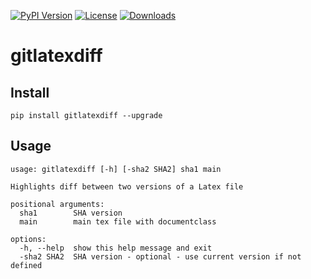 [![PyPI Version](https://img.shields.io/pypi/v/gitlatexdiff)](https://pypi.org/project/gitlatexdiff/)
[![License](https://img.shields.io/github/license/casiez/gitlatexdiff)](LICENSE)
[![Downloads](https://static.pepy.tech/badge/gitlatexdiff)](https://pepy.tech/project/gitlatexdiff)

# gitlatexdiff

## Install
```pip install gitlatexdiff --upgrade```

## Usage

```
usage: gitlatexdiff [-h] [-sha2 SHA2] sha1 main

Highlights diff between two versions of a Latex file

positional arguments:
  sha1        SHA version
  main        main tex file with documentclass

options:
  -h, --help  show this help message and exit
  -sha2 SHA2  SHA version - optional - use current version if not defined
```

